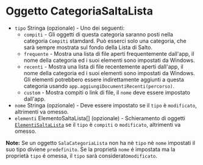 # Oggetto CategoriaSaltaLista

* `tipo` Stringa (opzionale) - Uno dei seguenti: 
  * `compiti` - Gli oggetti di questa categoria saranno posti nella categoria `Compiti` stamdard. Può esserci solo una categoria, che sarà sempre mostrata sul fondo della Lista di Salto.
  * `frequente` - Mostra una lista di file aperti frequentemente dall'app, il nome della categoria ed i suoi elementi sono impostati da Windows.
  * `recenti` - Mostra una lista di file recentemente aperti dall'app, il nome della categoria ed i suoi elementi sono impostati da Windows. Gli elementi potrebbero essere indirettamente aggiunti a questa categoria usando `app.aggiungiDocumentiRecenti(percorso)`.
  * `custom` - Mostra compiti o link di file, il `nome` deve essere impostato dall'app.
* `nome` Stringa (opzionale) - Deve essere impostato se il `tipo` è `modificato`, altrimenti va omesso.
* `elementi` ElementoSaltaLista[] (opzionale) - Schieramento di oggetti [`ElementiSaltaLista`](jump-list-item.md) se il `tipo` è `compiti` o `modificato`, altrimenti va omesso.

**Note:** Se un oggetto `SalaCategoriaLista` non ha nè `tipo` nè `nome` impostati il suo tipo diviene `predefinito`. Se la proprietà `nome` é impostata ma la proprietà `tipo` é omessa, il `tipo` sarà considerato`modificato`.
